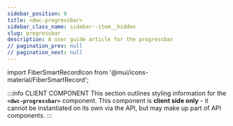 ```yaml
---
sidebar_position: 0
title: <dwc-progressbar>
sidebar_class_name: sidebar--item__hidden
slug: progressbar
description: A user guide article for the progressbar
// pagination_prev: null
// pagination_next: null
---
```


import FiberSmartRecordIcon from '@mui/icons-material/FiberSmartRecord';

<DocChip chip='shadow' />

:::info CLIENT COMPONENT
This section outlines styling information for the **`<dwc-progressbar>`** component. This component is **client side only** - it cannot be instantiated on its own via the API, but may make up part of API components.
:::

<TableBuilder name="dwc-progressbar" />

